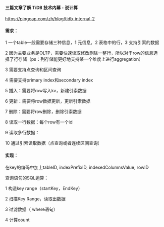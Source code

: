 #### 三篇文章了解 TiDB 技术内幕 - 说计算

https://pingcap.com/zh/blog/tidb-internal-2

#### 需求：

1 一个table一般需要存储三种信息，1 元信息，2 表格中的行，3 支持引索的数据

2 因为主要业务是OLTP，需要快速读取修改删除一整行，所以对于row的信息选择了行存储（ps：列存储能更好地支持某一个维度上进行aggregation）

3 需要支持点查询和区间查询

4 需要支持primary index和secondary index

5 插入：需要将row写入kv，新建引索数据

6 更新：需要将row数据更新，更新引索数据

7 删除：需要将row删除，删除引索数据

8 读取一行数据：每个row有一个id

9 读取多行数据：

10 通过引索读取数据（点查询或者连续区间查询）





#### 实现：

在key的编码中加上tableID, indexPrefixID, indexedColumnsValue, rowID

查询语句的SQL运算：

1 构造key range（startKey，EndKey）

2 扫描Key Range，读取出数据

3 过滤数据（ where语句）

4 计算count

